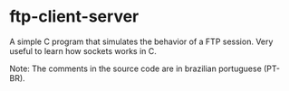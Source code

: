 # ftp-client-server
A simple C program that simulates the behavior of a FTP session. Very useful to learn how sockets works in C.

Note: The comments in the source code are in brazilian portuguese (PT-BR).
